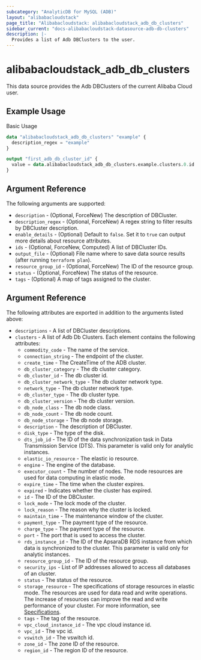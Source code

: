 ```yaml
---
subcategory: "AnalyticDB for MySQL (ADB)"
layout: "alibabacloudstack"
page_title: "Alibabacloudstack: alibabacloudstack_adb_db_clusters"
sidebar_current: "docs-alibabacloudstack-datasource-adb-db-clusters"
description: |-
  Provides a list of Adb DBClusters to the user.
---
```


# alibabacloudstack\_adb\_db\_clusters

This data source provides the Adb DBClusters of the current Alibaba Cloud user.

## Example Usage

Basic Usage

```terraform
data "alibabacloudstack_adb_db_clusters" "example" {
  description_regex = "example"
}

output "first_adb_db_cluster_id" {
  value = data.alibabacloudstack_adb_db_clusters.example.clusters.0.id
}
```

## Argument Reference

The following arguments are supported:

* `description` - (Optional, ForceNew) The description of DBCluster.
* `description_regex` - (Optional, ForceNew) A regex string to filter results by DBCluster description.
* `enable_details` - (Optional) Default to `false`. Set it to `true` can output more details about resource attributes.
* `ids` - (Optional, ForceNew, Computed)  A list of DBCluster IDs.
* `output_file` - (Optional) File name where to save data source results (after running `terraform plan`).
* `resource_group_id` - (Optional, ForceNew) The ID of the resource group.
* `status` - (Optional, ForceNew) The status of the resource.
* `tags` - (Optional) A map of tags assigned to the cluster.
## Argument Reference

The following attributes are exported in addition to the arguments listed above:

* `descriptions` - A list of DBCluster descriptions.
* `clusters` - A list of Adb Db Clusters. Each element contains the following attributes:
  * `commodity_code` - The name of the service.
  * `connection_string` - The endpoint of the cluster.
  * `create_time` - The CreateTime of the ADB cluster.
  * `db_cluster_category` - The db cluster category.
  * `db_cluster_id` - The db cluster id.
  * `db_cluster_network_type` - The db cluster network type.
  * `network_type` - The db cluster network type.
  * `db_cluster_type` - The db cluster type.
  * `db_cluster_version` - The db cluster version.
  * `db_node_class` - The db node class.
  * `db_node_count` - The db node count.
  * `db_node_storage` - The db node storage.
  * `description` - The description of DBCluster.
  * `disk_type` - The type of the disk.
  * `dts_job_id` - The ID of the data synchronization task in Data Transmission Service (DTS). This parameter is valid only for analytic instances.
  * `elastic_io_resource` - The elastic io resource.
  * `engine` - The engine of the database.
  * `executor_count` - The number of nodes. The node resources are used for data computing in elastic mode.
  * `expire_time` - The time when the cluster expires.
  * `expired` - Indicates whether the cluster has expired.
  * `id` - The ID of the DBCluster.
  * `lock_mode` - The lock mode of the cluster.
  * `lock_reason` - The reason why the cluster is locked.
  * `maintain_time` - The maintenance window of the cluster.
  * `payment_type` - The payment type of the resource.
  * `charge_type` - The payment type of the resource.
  * `port` - The port that is used to access the cluster.
  * `rds_instance_id` - The ID of the ApsaraDB RDS instance from which data is synchronized to the cluster. This parameter is valid only for analytic instances.
  * `resource_group_id` - The ID of the resource group.
  * `security_ips` - List of IP addresses allowed to access all databases of an cluster.
  * `status` - The status of the resource.
  * `storage_resource` - The specifications of storage resources in elastic mode. The resources are used for data read and write operations. The increase of resources can improve the read and write performance of your cluster. For more information, see [Specifications](https://www.alibabacloud.com/help/en/doc-detail/144851.htm).
  * `tags` - The tag of the resource.
  * `vpc_cloud_instance_id` - The vpc cloud instance id.
  * `vpc_id` - The vpc id.
  * `vswitch_id` - The vswitch id.
  * `zone_id` - The zone ID  of the resource.
  * `region_id` - The region ID of the resource.
